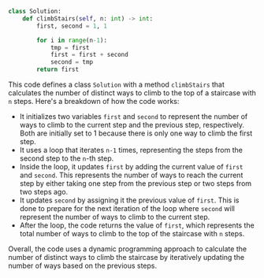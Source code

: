 ```python
class Solution:
    def climbStairs(self, n: int) -> int:
        first, second = 1, 1

        for i in range(n-1):
            tmp = first
            first = first + second
            second = tmp
        return first
```

This code defines a class `Solution` with a method `climbStairs` that calculates the number of distinct ways to climb to the top of a staircase with `n` steps. Here's a breakdown of how the code works:

- It initializes two variables `first` and `second` to represent the number of ways to climb to the current step and the previous step, respectively. Both are initially set to 1 because there is only one way to climb the first step.
- It uses a loop that iterates `n-1` times, representing the steps from the second step to the `n`-th step.
- Inside the loop, it updates `first` by adding the current value of `first` and `second`. This represents the number of ways to reach the current step by either taking one step from the previous step or two steps from two steps ago.
- It updates `second` by assigning it the previous value of `first`. This is done to prepare for the next iteration of the loop where `second` will represent the number of ways to climb to the current step.
- After the loop, the code returns the value of `first`, which represents the total number of ways to climb to the top of the staircase with `n` steps.

Overall, the code uses a dynamic programming approach to calculate the number of distinct ways to climb the staircase by iteratively updating the number of ways based on the previous steps.
